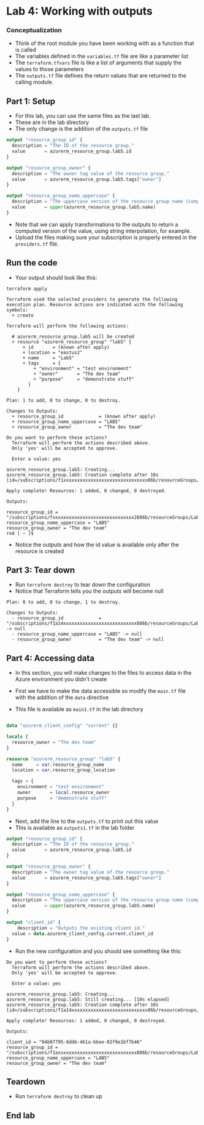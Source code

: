 # Lab 4: Working with outputs

### Conceptualization

- Think of the root module you have been working with as a function that is called
- The variables defined in the `variables.tf` file are like a parameter list
- The `terraform.tfvars` file is like a list of arguments that supply the values to those parameters
- The `outputs.tf` file defines the return values that are returned to the calling module.

## Part 1: Setup

- For this lab, you can use the same files as the last lab.
- These are in the lab directory
- The only change is the addition of the `outputs.tf` file

```terraform
output "resource_group_id" {
  description = "The ID of the resource group."
  value       = azurerm_resource_group.lab5.id
}

output "resource_group_owner" {
  description = "The owner tag value of the resource group."
  value       = azurerm_resource_group.lab5.tags["owner"]
}

output "resource_group_name_uppercase" {
  description = "The uppercase version of the resource group name (computed)."
  value       = upper(azurerm_resource_group.lab5.name)
}

```

- Note that we can apply transformations to the outputs to return a computed version of the value, using string interpolation, for example.
- Upload the files making sure your subscription is properly entered in the `providers.tf` file.

## Run the code

- Your output should look like this:

```console
terraform apply

Terraform used the selected providers to generate the following execution plan. Resource actions are indicated with the following symbols:
  + create

Terraform will perform the following actions:

  # azurerm_resource_group.lab5 will be created
  + resource "azurerm_resource_group" "lab5" {
      + id       = (known after apply)
      + location = "eastus2"
      + name     = "Lab5"
      + tags     = {
          + "environment" = "test environment"
          + "owner"       = "The dev team"
          + "purpose"     = "demonstrate stuff"
        }
    }

Plan: 1 to add, 0 to change, 0 to destroy.

Changes to Outputs:
  + resource_group_id             = (known after apply)
  + resource_group_name_uppercase = "LAB5"
  + resource_group_owner          = "The dev team"

Do you want to perform these actions?
  Terraform will perform the actions described above.
  Only 'yes' will be accepted to approve.

  Enter a value: yes

azurerm_resource_group.lab5: Creating...
azurerm_resource_group.lab5: Creation complete after 10s [id=/subscriptions/f1xxxxxxxxxxxxxxxxxxxxxxxxxxxxxxx86b/resourceGroups/Lab5]

Apply complete! Resources: 1 added, 0 changed, 0 destroyed.

Outputs:

resource_group_id = "/subscriptions/fxxxxxxxxxxxxxxxxxxxxxxxxxxxxxx2886b/resourceGroups/Lab5"
resource_group_name_uppercase = "LAB5"
resource_group_owner = "The dev team"
rod [ ~ ]$ 
```
- Notice the outputs and how the id value is available only after the resource is created


## Part 3: Tear down

- Run `terraform destroy` to tear down the configuration
- Notice that Terraform tells you the outputs will become null

```console
Plan: 0 to add, 0 to change, 1 to destroy.

Changes to Outputs:
  - resource_group_id             = "/subscriptions/f1a14xxxxxxxxxxxxxxxxxxxxxxxxxxx886b/resourceGroups/Lab5" -> null
  - resource_group_name_uppercase = "LAB5" -> null
  - resource_group_owner          = "The dev team" -> null
```

## Part 4: Accessing data

- In this section, you will make changes to the files to access data in the Azure environment you didn't create

- First we have to make the data accessible so modify the `main.tf` file with the addition of the `data` directive
- This file is available as `main1.tf` in the lab directory


```terraform

data "azurerm_client_config" "current" {}

locals {
  resource_owner = "The dev team"
}

resource "azurerm_resource_group" "lab5" {
  name     = var.resource_group_name
  location = var.resource_group_location

  tags = {
    environment = "test environment"
    owner       = local.resource_owner
    purpose     = "demonstrate stuff"
  }
}
```

- Next, add the line to the `outputs.tf` to print out this value
- This is available as `outputs1.tf` in the lab folder

```terraform
output "resource_group_id" {
  description = "The ID of the resource group."
  value       = azurerm_resource_group.lab5.id
}

output "resource_group_owner" {
  description = "The owner tag value of the resource group."
  value       = azurerm_resource_group.lab5.tags["owner"]
}

output "resource_group_name_uppercase" {
  description = "The uppercase version of the resource group name (computed)."
  value       = upper(azurerm_resource_group.lab5.name)
}

output "client_id" {
    description = "Outputs the existing client id."
  value = data.azurerm_client_config.current.client_id
}

```

- Run the new configuration and you should see something like this:

```console
Do you want to perform these actions?
  Terraform will perform the actions described above.
  Only 'yes' will be accepted to approve.

  Enter a value: yes

azurerm_resource_group.lab5: Creating...
azurerm_resource_group.lab5: Still creating... [10s elapsed]
azurerm_resource_group.lab5: Creation complete after 10s [id=/subscriptions/f1a14xxxxxxxxxxxxxxxxxxxxxxxxxxxx86b/resourceGroups/Lab5]

Apply complete! Resources: 1 added, 0 changed, 0 destroyed.

Outputs:

client_id = "04b07795-8ddb-461a-bbee-02f9e1bf7b46"
resource_group_id = "/subscriptions/f1axxxxxxxxxxxxxxxxxxxxxxxxxxxxx886b/resourceGroups/Lab5"
resource_group_name_uppercase = "LAB5"
resource_group_owner = "The dev team"
```

## Teardown
- Run `terraform destroy` to clean up

## End lab